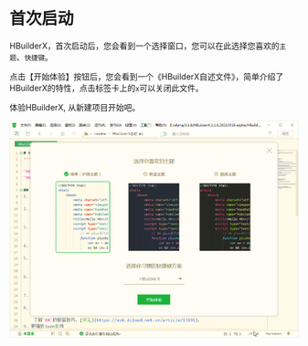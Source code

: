# 首次启动

HBuilderX，首次启动后，您会看到一个选择窗口，您可以在此选择您喜欢的`主题`、`快捷键`。

点击【开始体验】按钮后，您会看到一个《HBuilderX自述文件》，简单介绍了HBuilderX的特性，点击标签卡上的`x`可以关闭此文件。

体验HBuilderX, 从新建项目开始吧。

<img src="/static/snapshots/tutorial/startup.gif" style="zoom: 80%; border:1px solid #eee;" />